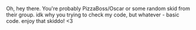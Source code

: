 Oh, hey there.
You're probably PizzaBoss/Oscar or some random skid from their group.
idk why you trying to check my code, but whatever - basic code.
enjoy that skiddo! <3
